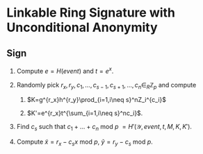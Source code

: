 # Linkable Ring Signature with Unconditional Anonymity

## Sign

1. Compute $e=H(event)$ and $t=e^x$.

1. Randomly pick $r_x, r_y, c_1 ,..., c_{s-1}, c_{s+1},...,c_n \in_R \mathbb{Z}_p$ and compute

    1. $K=g^{r_x}h^{r_y}\prod_{i=1,i\neq s}^nZ_i^{c_i}$

    1. $K'=e^{r_x}t^{\sum_{i=1,i\neq s}^nc_i}$.

1. Find $c_s$ such that $c_1+...+c_n$ mod $p$ $=H'(\mathcal{Y},event,t,M,K,K')$.

1. Compute $\tilde{x}=r_x-c_sx$ mod $p$, $\tilde{y}=r_y-c_s$ mod $p$.